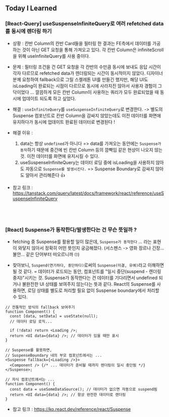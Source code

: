 ## Today I Learned

### [React-Query] useSuspenseInfiniteQuery로 여러 refetched data를 동시에 렌더링 하기

- 상황 : 칸반 Column의 칸반 Card들을 필터링 한 결과는 FE측에서 데이터를 가공하는 것이 아닌 GET 요청을 통해 가져오고 있다. 각 칸반 Column은 infiniteScroll을 위해 useInfiniteQuery를 사용 중이다.

- 문제 : 필터링 조건을 건 GET 요청을 각 칸반의 수만큼 동시에 보내도 응답 시간이 각자 다르므로 refetched data가 렌더링되는 시간이 동시적이지 않았다. 디자이너분께 요청하여 fallback으로 그릴 스켈레톤 UI를 만들긴 했지만, 해당 UI도 isLoading이 완료되는 시점이 다르므로 동시에 사라지진 않아서 사용자 경험이 그닥이었다 ... 깔끔하게 모든 칸반 Column이 사용하는 쿼리가 모두 완료되었을 때 동시에 업데이트 되도록 하고 싶었다.

- 해결 : `useInfiniteQuery`를 `useSuspenseInfiniteQuery`로 변경한다. -> 별도의 Suspense 컴포넌트로 칸반 Column을 감싸지 않았는데도 이전 데이터를 화면에 유지하다가 동시에 업데이트 완료된 데이터로 변경된다 !

- 해결 이유 :

  1. data는 항상 `undefined`가 아니다 => data를 가져오는 동안에는 `Suspense가 동작`하기 때문에 중간에 빈 칸반 Column 등의 깜빡임 같은 현상이 나오지 않는 것. 이전 데이터를 화면에 유지시킬 수 있다.
  2. useSuspenseInfiniteQuery는 데이터 로딩 중에 isLoading을 사용하지 않아도 자동으로 `Suspense를 발생시킨다.` => Suspense Boundary로 감싸지 않아도 알아서 관리해준다 👍

- 참고 링크 : https://tanstack.com/query/latest/docs/framework/react/reference/useSuspenseInfiniteQuery

## <br />

### [React] Suspense가 동작한다/발생한다는 건 무슨 뜻일까 ?

- fetching 중 Suspense를 활용할 일이 많은데, `Suspense가 동작한다` ... 라는 표현이 와닿지 않아서 정확히 어떤 뜻인지 궁금해졌다. (서스펜스 -> 영화 장르나 긴장...불안... 같은 단어부터 떠오르니까 🙄)

- 찾아보니, `Suspend(연기하다, 중단하다)`로써의 `Suspense(미결, 유예)`라고 이해하면 될 것 같다. = 데이터가 로드되는 동안, 컴포넌트를 "일시 중단(suspend - 렌더링 중지)"시키는 것. Suspense가 동작한다는 건 데이터를 기다리면서 undefined 되거나 불완전한 UI 상태를 보여주지 않는다는 뜻과 같다. React의 Suspense를 사용하면, 로딩 상태를 별도로 처리할 필요 없이 Suspense boundary에서 처리할 수 있다.

```tsx
// 전통적인 방식의 fallback 보여주기
function Component() {
  const [data, setData] = useState(null);
  // 데이터 로딩 로직...

  if (!data) return <Loading />;
  return <UI data={data} />; // 데이터가 있을 때만 표시
}
```

```tsx
// Suspense를 활용하면,
// SuspenseBoundary 내의 부모 컴포넌트에서는 ...
<Suspense fallback={<Loading />}>
  <Component /> {/* ... 데이터가 준비될 때까지 렌더링이 일시 중단됨 */}
</Suspense>;

// 자식 컴포넌트에서는 ...
function Component() {
  const data = useSomeDataSource(); // 데이터가 없으면 자동으로 suspend됨
  return <UI data={data} />; // 항상 완전한 데이터로 렌더링
}
```

- 참고 링크 : https://ko.react.dev/reference/react/Suspense

